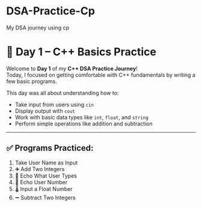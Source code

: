 # DSA-Practice-Cp
My DSA journey using cp

# 🚀 Day 1 – C++ Basics Practice

Welcome to **Day 1** of my **C++ DSA Practice Journey**!  
Today, I focused on getting comfortable with C++ fundamentals by writing a few basic programs.

This day was all about understanding how to:
- Take input from users using `cin`
- Display output with `cout`
- Work with basic data types like `int`, `float`, and `string`
- Perform simple operations like addition and subtraction

---

## ✅ Programs Practiced:

1.  Take User Name as Input
2. ➕ Add Two Integers
3. 💬 Echo What User Types
4. 🔢 Echo User Number
5. 🌡️ Input a Float Number
6. ➖ Subtract Two Integers
